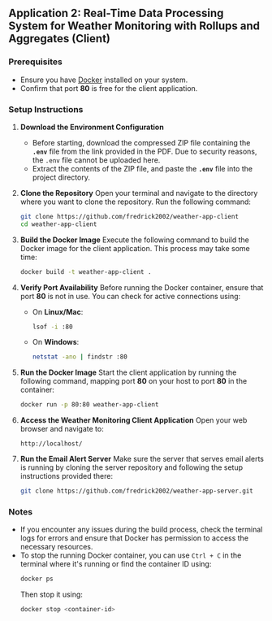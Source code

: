 ## Application 2: Real-Time Data Processing System for Weather Monitoring with Rollups and Aggregates (Client)

### Prerequisites
- Ensure you have [Docker](https://www.docker.com/get-started) installed on your system.
- Confirm that port **80** is free for the client application.

### Setup Instructions

1. **Download the Environment Configuration**
   - Before starting, download the compressed ZIP file containing the **`.env`** file from the link provided in the PDF. Due to security reasons, the `.env` file cannot be uploaded here.
   - Extract the contents of the ZIP file, and paste the **`.env`** file into the project directory.

2. **Clone the Repository**
   Open your terminal and navigate to the directory where you want to clone the repository. Run the following command:
   ```bash
   git clone https://github.com/fredrick2002/weather-app-client
   cd weather-app-client
   ```

3. **Build the Docker Image**
   Execute the following command to build the Docker image for the client application. This process may take some time:
   ```bash
   docker build -t weather-app-client .
   ```

4. **Verify Port Availability**
   Before running the Docker container, ensure that port **80** is not in use. You can check for active connections using:
   - On **Linux/Mac**:
     ```bash
     lsof -i :80
     ```
   - On **Windows**:
     ```bash
     netstat -ano | findstr :80
     ```

5. **Run the Docker Image**
   Start the client application by running the following command, mapping port **80** on your host to port **80** in the container:
   ```bash
   docker run -p 80:80 weather-app-client
   ```

6. **Access the Weather Monitoring Client Application**
   Open your web browser and navigate to:
   ```
   http://localhost/
   ```

7. **Run the Email Alert Server**
   Make sure the server that serves email alerts is running by cloning the server repository and following the setup instructions provided there:
   ```bash
   git clone https://github.com/fredrick2002/weather-app-server.git
   ```

### Notes
- If you encounter any issues during the build process, check the terminal logs for errors and ensure that Docker has permission to access the necessary resources.
- To stop the running Docker container, you can use `Ctrl + C` in the terminal where it's running or find the container ID using:
  ```bash
  docker ps
  ```
  Then stop it using:
  ```bash
  docker stop <container-id>
  ```